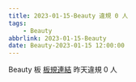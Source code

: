 ```yaml
---
title: 2023-01-15-Beauty 違規 0 人
tags:
    - Beauty
abbrlink: 2023-01-15-Beauty
date: Beauty-2023-01-15 12:00:00
---
```

Beauty 板 [板規連結](https://www.ptt.cc/bbs/Beauty/M.1630069980.A.84B.html)
昨天違規 0 人
